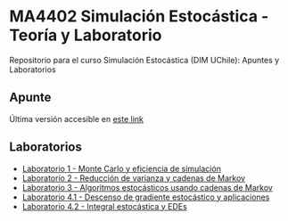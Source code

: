 # MA4402 Simulación Estocástica - Teoría y Laboratorio
Repositorio para el curso Simulación Estocástica (DIM UChile): Apuntes y Laboratorios

## Apunte
Última versión accesible en [este link](http://dim.uchile.cl/~ccarvajal/Apuntes_Simulaci%C3%B3n_Estoc%C3%A1stica.pdf)

## Laboratorios
- [Laboratorio 1 - Monte Carlo y eficiencia de simulación](https://github.com/camilocarvajalreyes/MA4402-Simulacion-Estocastica/tree/main/laboratorios/laboratorio_1.ipynb)
- [Laboratorio 2 - Reducción de varianza y cadenas de Markov](https://github.com/camilocarvajalreyes/MA4402-Simulacion-Estocastica/tree/main/laboratorios/laboratorio_2.ipynb)
- [Laboratorio 3 - Algoritmos estocásticos usando cadenas de Markov](https://github.com/camilocarvajalreyes/MA4402-Simulacion-Estocastica/tree/main/laboratorios/laboratorio_3.ipynb)
- [Laboratorio 4.1 - Descenso de gradiente estocástico y aplicaciones](https://github.com/camilocarvajalreyes/MA4402-Simulacion-Estocastica/tree/main/laboratorios/laboratorio_4.1.ipynb)
- [Laboratorio 4.2 - Integral estocástica y EDEs](https://github.com/camilocarvajalreyes/MA4402-Simulacion-Estocastica/tree/main/laboratorios/laboratorio_4.2.ipynb)
